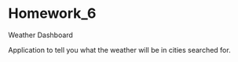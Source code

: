 # Homework_6

Weather Dashboard

Application to tell you what the weather will be in cities searched for.
